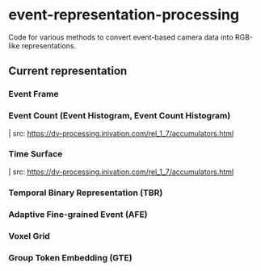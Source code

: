 # event-representation-processing
Code for various methods to convert event-based camera data into RGB-like representations.

## Current representation

### Event Frame


### Event Count (Event Histogram, Event Count Histogram)
| src: https://dv-processing.inivation.com/rel_1_7/accumulators.html


### Time Surface
| src: https://dv-processing.inivation.com/rel_1_7/accumulators.html


### Temporal Binary Representation (TBR)


### Adaptive Fine-grained Event (AFE)


### Voxel Grid


### Group Token Embedding (GTE)
